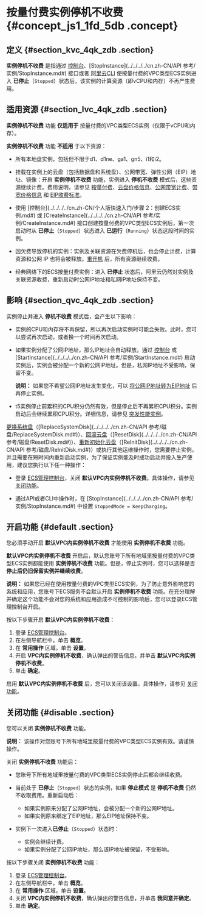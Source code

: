 # 按量付费实例停机不收费 {#concept_js1_1fd_5db .concept}

## 定义 {#section_kvc_4qk_zdb .section}

**实例停机不收费** 是指通过 [控制台](../../../../cn.zh-CN/用户指南/实例/启动或停止实例.md#)、[StopInstance](../../../../cn.zh-CN/API 参考/实例/StopInstance.md#) 接口或者 [阿里云CLI](https://help.aliyun.com/product/29991.html) 使按量付费的VPC类型ECS实例进入 **已停止**（`Stopped`）状态后，该实例的计算资源（即vCPU和内存）不再产生费用。

## 适用资源 {#section_lvc_4qk_zdb .section}

**实例停机不收费** 功能 **仅适用于** 按量付费的VPC类型ECS实例（仅限于vCPU和内存）。

**实例停机不收费** 功能 **不适用** 于以下资源：

-   所有本地盘实例，包括但不限于d1、d1ne、ga1、gn5、i1和i2。

-   挂载在实例上的云盘（包括数据盘和系统盘）、公网带宽、弹性公网（EIP）地址、镜像：开启 **实例停机不收费** 功能，实例进入 **停机不收费** 模式后，这些资源继续计费。费用说明，请参见 [按量付费](cn.zh-CN/产品定价/按量付费.md#)、[云盘价格信息](https://www.aliyun.com/price/detail/ecsnew)、[公网带宽计费](cn.zh-CN/产品定价/公网带宽计费.md#)、[带宽价格信息](https://www.aliyun.com/price/detail/ecsnew) 和 [EIP收费标准](https://help.aliyun.com/document_detail/27767.html)。

-   使用 [控制台](../../../../cn.zh-CN/个人版快速入门/步骤 2：创建ECS实例.md#) 或 [CreateInstance](../../../../cn.zh-CN/API 参考/实例/CreateInstance.md#) 接口创建按量付费的VPC类型ECS实例后，第一次启动时从 **已停止**（`Stopped`）状态进入 **已运行**（`Running`）状态这段时间的实例。

-   因欠费导致停机的实例：实例及关联资源在欠费停机后，也会停止计费，计算资源和公网 IP 也将会被释放。[重开机](../../../../cn.zh-CN/用户指南/实例/重开机.md#) 后，所有资源继续收费。

-   经典网络下的ECS按量付费实例：进入 **已停止** 状态后，阿里云仍然对实例及关联资源收费，重新启动时公网IP地址和私网IP地址保持不变。


## 影响 {#section_qvc_4qk_zdb .section}

实例停止并进入 **停机不收费** 模式后，会产生以下影响：

-   实例的CPU和内存将不再保留，所以再次启动实例时可能会失败。此时，您可以尝试再次启动，或者换一个时间再次启动。

-   如果实例分配了公网IP地址，那么IP地址会自动释放。通过 [控制台](../../../../cn.zh-CN/用户指南/实例/启动或停止实例.md#) 或 [StartInstance](../../../../cn.zh-CN/API 参考/实例/StartInstance.md#) 启动实例后，实例会被分配一个新的公网IP地址。但是，私网IP地址不受影响，保留不变。

    **说明：** 如果您不希望公网IP地址发生变化，可以 [将公网IP地址转为EIP地址](../../../../cn.zh-CN/用户指南/实例/修改IP地址/公网IP转换为弹性公网IP.md#) 后再停止实例。

-   t5实例停止前累积的CPU积分仍然有效，但是停止后不再累积CPU积分。实例启动后会继续累积CPU积分。详细信息，请参见 [突发性能实例](../../../../cn.zh-CN/产品简介/实例/突发性能实例.md#)。


[更换系统盘](../../../../cn.zh-CN/用户指南/云盘/更换系统盘（公共镜像）.md#)（[ReplaceSystemDisk](../../../../cn.zh-CN/API 参考/磁盘/ReplaceSystemDisk.md#)）、[回滚云盘](../../../../cn.zh-CN/用户指南/云盘/回滚云盘.md#)（[ResetDisk](../../../../cn.zh-CN/API 参考/磁盘/ResetDisk.md#)）、[重新初始化云盘](../../../../cn.zh-CN/用户指南/云盘/重新初始化云盘.md#)（[ReInitDisk](../../../../cn.zh-CN/API 参考/磁盘/ReInitDisk.md#)）或执行其他运维操作时，您需要停止实例，并且需要在短时间内重新启动实例，为了保证实例能及时成功启动并投入生产使用，建议您执行以下任一种操作：

-   登录 [ECS管理控制台](https://ecs.console.aliyun.com/#/home)，关闭 **默认VPC内实例停机不收费**。具体操作，请参见 [关闭功能](#disable)。

-   通过API或者CLI中操作时，在 [StopInstance](../../../../cn.zh-CN/API 参考/实例/StopInstance.md#) 中设置 `StoppedMode = KeepCharging`。


## 开启功能 {#default .section}

您必须手动开启 **默认VPC内实例停机不收费** 才能使用 **实例停机不收费** 功能。

**默认VPC内实例停机不收费** 开启后，默认您账号下所有地域里按量付费的VPC类型ECS实例都能使用 **实例停机不收费** 功能。但是，停止实例时，您可以选择是否 **停止后仍旧保留实例并继续收费**。

**说明：** 如果您已经在使用按量付费的VPC类型ECS实例，为了防止意外影响您的系统和应用，您账号下ECS服务不会默认开启 **实例停机不收费** 功能。在充分理解并确定这个功能不会对您的系统和应用造成不可控制的影响后，您可以登录ECS管理控制台开启。

按以下步骤开启 **默认VPC内实例停机不收费**：

1.  登录 [ECS管理控制台](https://ecs.console.aliyun.com/#/home)。
2.  在左侧导航栏中，单击 **概览**。
3.  在 **常用操作** 区域，单击 **设置**。
4.  开启 **VPC内实例停机不收费**，确认弹出的警告信息，并单击 **默认VPC内实例停机不收费**。
5.  单击 **确定**。

启用 **默认VPC内实例停机不收费** 后，您可以关闭该设置。具体操作，请参见 [关闭功能](#disable)。

## 关闭功能 {#disable .section}

您可以关闭 **实例停机不收费** 功能。

**说明：** 该操作对您账号下所有地域里按量付费的VPC类型ECS实例有效。请谨慎操作。

关闭 **实例停机不收费** 功能后：

-   您账号下所有地域里按量付费的VPC类型ECS实例停止后都会继续收费。

-   当前处于 **已停止**（`Stopped`）状态的实例，如果 **停止模式** 是 **停机不收费** 仍然不收取费用。重新启动后：

    -   如果实例原来分配了公网IP地址，会被分配一个新的公网IP地址。
    -   如果实例原来绑定了EIP地址，那么EIP地址保持不变。
-   实例下一次进入**已停止**（`Stopped`）状态时：

    -   实例会继续计费。
    -   如果实例分配了公网IP地址，那么该IP地址被保留，不受影响。

按以下步骤关闭 **实例停机不收费** 功能：

1.  登录 [ECS管理控制台](https://ecs.console.aliyun.com/#/home)。
2.  在左侧导航栏中，单击 **概览**。
3.  在 **常用操作** 区域，单击 **设置**。
4.  关闭 **VPC内实例停机不收费**，确认弹出的警告信息，并单击 **我同意并确定**。
5.  单击 **确定**。

